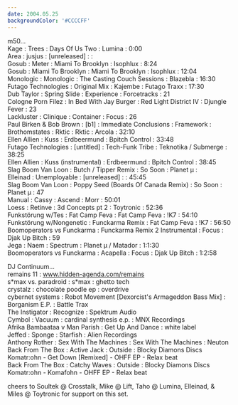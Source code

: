```yaml
---
date: 2004.05.25
backgroundColor: '#CCCCFF'
---
```


m50...  
Kage : Trees : Days Of Us Two : Lumina : 0:00  
Area : jusjus : \[unreleased\] : :  
Gosub : Meter : Miami To Brooklyn : Isophlux : 8:24  
Gosub : Miami To Brooklyn : Miami To Brooklyn : Isophlux : 12:04  
Monologic : Monologic : The Casting Couch Sessions : Blazebla : 16:30  
Futago Technologies : Original Mix : Kajembe : Futago Traxx : 17:30  
Dub Taylor : Spring Slide : Experience : Forcetracks : 21  
Cologne Porn Filez : In Bed With Jay Burger : Red Light District IV : Djungle Fever : 23  
Lackluster : Clinique : Container : Focus : 26  
Paul Birken & Bob Brown : \[b1\] : Immediate Conclusions : Framework :  
Brothomstates : Rktic : Rktic : Arcola : 32:10  
Ellen Allien : Kuss : Erdbeermund : Bpitch Control : 33:48  
Futago Technologies : \[untitled\] : Tech-Funk Tribe : Teknotika / Submerge : 38:25  
Ellen Allien : Kuss (instrumental) : Erdbeermund : Bpitch Control : 38:45  
Slag Boom Van Loon : Butch / Tipper Remix : So Soon : Planet µ :  
Elleinad : Unemployable : \[unreleased\] : : 45:45  
Slag Boom Van Loon : Poppy Seed (Boards Of Canada Remix) : So Soon : Planet µ : 47  
Manual : Cassy : Ascend : Morr : 50:01  
Loess : Retinve : 3d Concepts pt 2 : Toytronic : 52:36  
Funkstörung w/Tes : Fat Camp Feva : Fat Camp Feva : !K7 : 54:10  
Funkstörung w/Nongenetic : Funckarma Remix : Fat Camp Feva : !K7 : 56:50  
Boomoperators vs Funckarma : Funckarma Remix 2 Instrumental : Focus : Djak Up Bitch : 59  
Jega : Naem : Spectrum : Planet µ / Matador : 1:1:30  
Boomoperators vs Funckarma : Acapella : Focus : Djak Up Bitch : 1:2:58  

DJ Continuum...  
remains 11 : www.hidden-agenda.com/remains  
s\*max vs. paradroid : s\*max : ghetto tech  
crystalz : chocolate poodle ep : overdrive  
cybernet systems : Robot Movement \[Dexorcist's Armageddon Bass Mix\] : Borganism E.P. : Battle Trax  
The Instigator : Recognize : Spektrum Audio  
Cymbol : Vacuum : cardinal synthesis e.p. : MNX Recordings  
Afrika Bambaataa v Man Parish : Get Up And Dance : white label  
Jeffed : Sponge : Starfish : Alien Recordings  
Anthony Rother : Sex With The Machines : Sex With The Machines : Neuton  
Back From The Box : Active Jack : Outside : Blocky Diamons Discs  
Komatr:ohn - Get Down \[Remixed\] - OHFF EP - Relax beat  
Back From The Box : Catchy Waves : Outside : Blocky Diamons Discs  
Komatr:ohn - Komafohn - OHFF EP - Relax beat  

cheers to Soultek @ Crosstalk, Mike @ Lift, Taho @ Lumina, Elleinad, & Miles @ Toytronic for support on this set.
